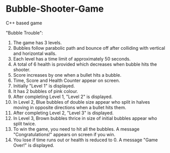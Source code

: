 # Bubble-Shooter-Game
C++ based game

"Bubble Trouble":
1)	The game has 3 levels.
2)	Bubbles follow parabolic path and bounce off after colliding with vertical and horizontal walls.
3)	Each level has a time limit of approximately 50 seconds. 
4)	A total of 6 health is provided which decreases when bubble hits the shooter.
5)	Score increases by one when a bullet hits a bubble.
6)	Time, Score and Health Counter appear on screen.
7)	Initially "Level 1" is displayed.
8)	It has 2 bubbles of pink colour.
9)	After completing Level 1, "Level 2" is displayed.
10)	In Level 2, Blue bubbles of double size appear who split in halves moving in opposite directions when a bullet hits them.
11)	After completing Level 2, "Level 3" is displayed.
12)	In Level 3, Brown bubbles thrice in size of initial bubbles appear who split twice.
13)	To win the game, you need to hit all the bubbles. A message "Congratulations!" appears on screen if you win.
14)	You lose if time runs out or health is reduced to 0. A message "Game Over!" is displayed.
